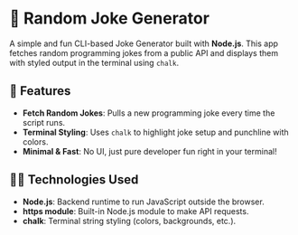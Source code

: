 # 🤣 Random Joke Generator

A simple and fun CLI-based Joke Generator built with **Node.js**. This app fetches random programming jokes from a public API and displays them with styled output in the terminal using `chalk`.

## 🎯 Features

- **Fetch Random Jokes**: Pulls a new programming joke every time the script runs.
- **Terminal Styling**: Uses `chalk` to highlight joke setup and punchline with colors.
- **Minimal & Fast**: No UI, just pure developer fun right in your terminal!

## 🧑‍💻 Technologies Used

- **Node.js**: Backend runtime to run JavaScript outside the browser.
- **https module**: Built-in Node.js module to make API requests.
- **chalk**: Terminal string styling (colors, backgrounds, etc.).

